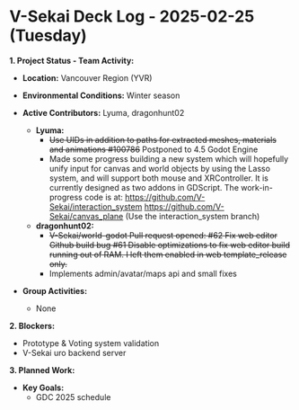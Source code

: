 # V-Sekai Deck Log - 2025-02-25 (Tuesday)

**1. Project Status - Team Activity:**

- **Location:** Vancouver Region (YVR)
- **Environmental Conditions:** Winter season
- **Active Contributors:** Lyuma, dragonhunt02

  - **Lyuma:**
    - ~~Use UIDs in addition to paths for extracted meshes, materials and animations #100786~~ Postponed to 4.5 Godot Engine
    - Made some progress building a new system which will hopefully unify input for canvas and world objects by using the Lasso system, and will support both mouse and XRController. It is currently designed as two addons in GDScript. The work-in-progress code is at: https://github.com/V-Sekai/interaction_system https://github.com/V-Sekai/canvas_plane (Use the interaction_system branch)
  - **dragonhunt02:**
    - ~~V-Sekai/world-godot Pull request opened: #62 Fix web editor Github build bug #61 Disable optimizations to fix web editor build running out of RAM. I left them enabled in web template_release only.~~
    - Implements admin/avatar/maps api and small fixes

- **Group Activities:**
  - None

**2. Blockers:**

- Prototype & Voting system validation
- V-Sekai uro backend server

**3. Planned Work:**

- **Key Goals:**
  - GDC 2025 schedule
